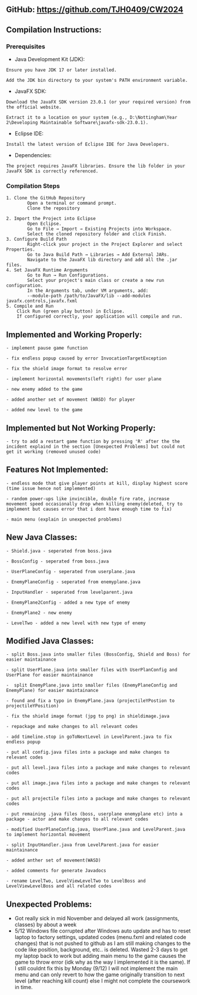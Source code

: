 ## GitHub: https://github.com/TJH0409/CW2024

## Compilation Instructions: 
  ### Prerequisites

   - Java Development Kit (JDK):
   
    Ensure you have JDK 17 or later installed.

    Add the JDK bin directory to your system's PATH environment variable.

   - JavaFX SDK:

    Download the JavaFX SDK version 23.0.1 (or your required version) from the official website.

    Extract it to a location on your system (e.g., D:\Nottingham\Year 2\Developing Maintainable Software\javafx-sdk-23.0.1).

   - Eclipse IDE:

    Install the latest version of Eclipse IDE for Java Developers.
   - Dependencies:

    The project requires JavaFX libraries. Ensure the lib folder in your JavaFX SDK is correctly referenced.

### Compilation Steps
    1. Clone the GitHub Repository
            Open a terminal or command prompt.
            Clone the repository 

    2. Import the Project into Eclipse
            Open Eclipse.
            Go to File → Import → Existing Projects into Workspace.
            Select the cloned repository folder and click Finish.
    3. Configure Build Path
            Right-click your project in the Project Explorer and select Properties.
            Go to Java Build Path → Libraries → Add External JARs.
            Navigate to the JavaFX lib directory and add all the .jar files.
    4. Set JavaFX Runtime Arguments
            Go to Run → Run Configurations.
            Select your project's main class or create a new run configuration.
            In the Arguments tab, under VM arguments, add:
            --module-path /path/to/JavaFX/lib --add-modules javafx.controls,javafx.fxml
    5. Compile and Run
        Click Run (green play button) in Eclipse.
        If configured correctly, your application will compile and run.

## Implemented and Working Properly: 

    - implement pause game function

    - fix endless popup caused by error InvocationTargetException

    - fix the shield image format to resolve error

    - implement horizontal movements(left right) for user plane

    - new enemy added to the game
  
    - added another set of movement (WASD) for player
  
    - added new level to the game

## Implemented but Not Working Properly: 
  
    - try to add a restart game function by pressing 'R' after the the incident explaind in the section [Unexpected Problems] but could not get it working (removed unused code)

## Features Not Implemented: 

    - endless mode that give player points at kill, display highest score (time issue hence not implemented)

    - random power-ups like invincible, double fire rate, increase movement speed occasionally drop when killing enemy(deleted, try to implement but causes error that i dont have enough time to fix)

    - main menu (explain in unexpected problems)

## New Java Classes: 

    - Shield.java - seperated from boss.java

    - BossConfig - seperated from boss.java

    - UserPlaneConfig - seperated from userplane.java

    - EnemyPlaneConfig - seperated from enemyplane.java

    - InputHandler - seperated from levelparent.java

    - EnemyPlane2Config - added a new type of enemy

    - EnemyPlane2 - new enemy
  
    - LevelTwo - added a new level with new type of enemy

## Modified Java Classes: 

    - split Boss.java into smaller files (BossConfig, Shield and Boss) for easier maintainance
  
    - split UserPlane.java into smaller files with UserPlanConfig and UserPlane for easier maintainance

    -  split EnemyPlane.java into smaller files (EnemyPlaneConfig and EnemyPlane) for easier maintainance
  
    - found and fix a typo in EnemyPlane.java (projectileYPostion to projectileYPosition)
  
    - fix the shield image format (jpg to png) in shieldimage.java

    - repackage and make changes to all relevant codes
  
    - add timeline.stop in goToNextLevel in LevelParent.java to fix endless popup

    - put all config.java files into a package and make changes to relevant codes

    - put all level.java files into a package and make changes to relevant codes

    - put all image.java files into a package and make changes to relevant codes
  
    - put all projectile files into a package and make changes to relevant codes
  
    - put remaining .java files (boss, userplane enemyplane etc) into a package - actor and make changes to all relevant codes

    - modified UserPlaneConfig.java, UserPlane.java and LevelParent.java to implement horizontal movement

    - split InputHandler.java from LevelParent.java for easier maintainance
  
    - added anther set of movement(WASD) 

    - added comments for generate Javadocs
  
    - rename LevelTwo, LevelViewLevelTwo to LevelBoss and LevelViewLevelBoss and all related codes

## Unexpected Problems: 
  - Got really sick in mid November and delayed all work (assignments, classes) by about a week
  - 5/12 
Windows file corrupted after Windows auto update and has to reset laptop to factory settings, updated codes (menu.fxml and related code changes) that is not pushed to github as I am still making changes to the code like position, background, etc.. is deleted. Wasted 2-3 days to get my laptop back to work but adding main menu to the game causes the game to throw error (idk why as the way I implemented it is the same). If I still couldnt fix this by Monday (9/12) I will not implement the main menu and can only revert to how the game originally transition to next level (after reaching kill count) else I might not complete the coursework in time.
